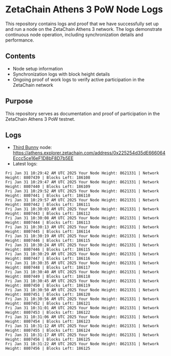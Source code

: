 # ZetaChain Athens 3 PoW Node Logs
This repository contains logs and proof that we have successfully set up and run a node on the ZetaChain Athens 3 network. The logs demonstrate continuous node operation, including synchronization details and performance.

## Contents
- Node setup information
- Synchronization logs with block height details
- Ongoing proof of work logs to verify active participation in the ZetaChain network

## Purpose
This repository serves as documentation and proof of participation in the ZetaChain Athens 3 PoW testnet.

## Logs

- [Third Bunny](https://thirdbunny.xyz/) node: https://athens.explorer.zetachain.com/address/0x225254d35dE666064Eccc5ce16eF1D8bF8D7b5EE
- Latest logs:
```
Fri Jan 31 10:29:42 AM UTC 2025 Your Node Height: 8621331 | Network Height: 8807439 | Blocks Left: 186108
Fri Jan 31 10:29:47 AM UTC 2025 Your Node Height: 8621331 | Network Height: 8807440 | Blocks Left: 186109
Fri Jan 31 10:29:52 AM UTC 2025 Your Node Height: 8621331 | Network Height: 8807441 | Blocks Left: 186110
Fri Jan 31 10:29:57 AM UTC 2025 Your Node Height: 8621331 | Network Height: 8807442 | Blocks Left: 186111
Fri Jan 31 10:30:03 AM UTC 2025 Your Node Height: 8621331 | Network Height: 8807443 | Blocks Left: 186112
Fri Jan 31 10:30:08 AM UTC 2025 Your Node Height: 8621331 | Network Height: 8807444 | Blocks Left: 186113
Fri Jan 31 10:30:13 AM UTC 2025 Your Node Height: 8621331 | Network Height: 8807445 | Blocks Left: 186114
Fri Jan 31 10:30:19 AM UTC 2025 Your Node Height: 8621331 | Network Height: 8807446 | Blocks Left: 186115
Fri Jan 31 10:30:24 AM UTC 2025 Your Node Height: 8621331 | Network Height: 8807446 | Blocks Left: 186115
Fri Jan 31 10:30:29 AM UTC 2025 Your Node Height: 8621331 | Network Height: 8807447 | Blocks Left: 186116
Fri Jan 31 10:30:35 AM UTC 2025 Your Node Height: 8621331 | Network Height: 8807448 | Blocks Left: 186117
Fri Jan 31 10:30:40 AM UTC 2025 Your Node Height: 8621331 | Network Height: 8807449 | Blocks Left: 186118
Fri Jan 31 10:30:45 AM UTC 2025 Your Node Height: 8621331 | Network Height: 8807450 | Blocks Left: 186119
Fri Jan 31 10:30:50 AM UTC 2025 Your Node Height: 8621331 | Network Height: 8807451 | Blocks Left: 186120
Fri Jan 31 10:30:56 AM UTC 2025 Your Node Height: 8621331 | Network Height: 8807452 | Blocks Left: 186121
Fri Jan 31 10:31:01 AM UTC 2025 Your Node Height: 8621331 | Network Height: 8807453 | Blocks Left: 186122
Fri Jan 31 10:31:06 AM UTC 2025 Your Node Height: 8621331 | Network Height: 8807454 | Blocks Left: 186123
Fri Jan 31 10:31:12 AM UTC 2025 Your Node Height: 8621331 | Network Height: 8807455 | Blocks Left: 186124
Fri Jan 31 10:31:17 AM UTC 2025 Your Node Height: 8621331 | Network Height: 8807456 | Blocks Left: 186125
Fri Jan 31 10:31:22 AM UTC 2025 Your Node Height: 8621331 | Network Height: 8807456 | Blocks Left: 186125
```
